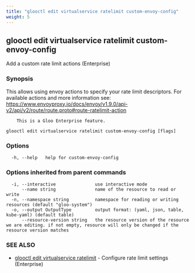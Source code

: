 ```yaml
---
title: "glooctl edit virtualservice ratelimit custom-envoy-config"
weight: 5
---
```

## glooctl edit virtualservice ratelimit custom-envoy-config

Add a custom rate limit actions (Enterprise)

### Synopsis

This allows using envoy actions to specify your rate limit descriptors.
		For available actions and more information see: https://www.envoyproxy.io/docs/envoy/v1.9.0/api-v2/api/v2/route/route.proto#route-ratelimit-action
		
		This is a Gloo Enterprise feature.

```
glooctl edit virtualservice ratelimit custom-envoy-config [flags]
```

### Options

```
  -h, --help   help for custom-envoy-config
```

### Options inherited from parent commands

```
  -i, --interactive               use interactive mode
      --name string               name of the resource to read or write
  -n, --namespace string          namespace for reading or writing resources (default "gloo-system")
  -o, --output OutputType         output format: (yaml, json, table, kube-yaml) (default table)
      --resource-version string   the resource version of the resource we are editing. if not empty, resource will only be changed if the resource version matches
```

### SEE ALSO

* [glooctl edit virtualservice ratelimit](../glooctl_edit_virtualservice_ratelimit)	 - Configure rate limit settings (Enterprise)

